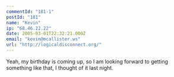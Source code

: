 ```yaml
---
commentId: "181-1"
postId: "181"
name: "Kevin"
ip: "68.46.22.22"
date: 2005-03-01T22:32:21.000Z
email: "kevin@mcallister.ws"
url: "http://logicaldisconnect.org/"
---
```

<p>Yeah, my birthday is coming up, so I am looking forward to getting something like that, I thought of it last night.</p>